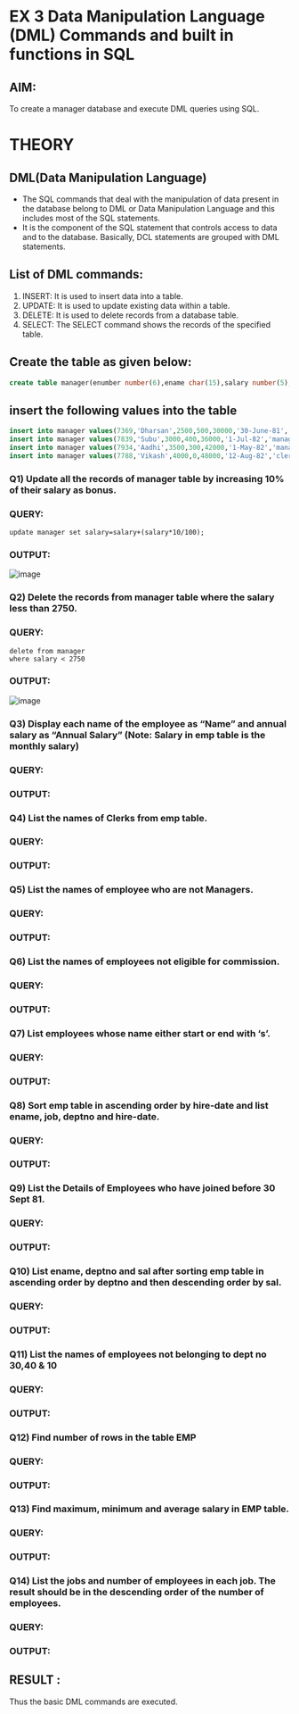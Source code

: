 # EX 3 Data Manipulation Language (DML) Commands and built in functions in SQL
## AIM:
To create a manager database and execute DML queries using SQL.

# THEORY
## DML(Data Manipulation Language)
*  The SQL commands that deal with the manipulation of data present in the database belong to DML or Data Manipulation Language and this includes most of the SQL statements.
*  It is the component of the SQL statement that controls access to data and to the database. Basically, DCL statements are grouped with DML statements.

## List of DML commands: 
1. INSERT: It is used to insert data into a table.
2. UPDATE: It is used to update existing data within a table.
3. DELETE: It is used to delete records from a database table.
4. SELECT: The SELECT command shows the records of the specified table.

## Create the table as given below:
```sql
create table manager(enumber number(6),ename char(15),salary number(5),commission number(4),annualsalary number(7),Hiredate date,designation char(10),deptno number(2),reporting char(10));
```
## insert the following values into the table
```sql
insert into manager values(7369,'Dharsan',2500,500,30000,'30-June-81','clerk',10,'John');
insert into manager values(7839,'Subu',3000,400,36000,'1-Jul-82','manager',null,'James');
insert into manager values(7934,'Aadhi',3500,300,42000,'1-May-82','manager',30,NULL);
insert into manager values(7788,'Vikash',4000,0,48000,'12-Aug-82','clerk',50,'Bond');
```

### Q1) Update all the records of manager table by increasing 10% of their salary as bonus.

### QUERY:
~~~
update manager set salary=salary+(salary*10/100);
~~~

### OUTPUT:
![image](https://github.com/panimalarponnurangam/DBMS/assets/121490826/00104093-2568-47ac-8d4f-dfc093c36e73)


### Q2) Delete the records from manager table where the salary less than 2750.


### QUERY:
~~~
delete from manager 
where salary < 2750
~~~

### OUTPUT:
![image](https://github.com/panimalarponnurangam/DBMS/assets/121490826/08cea841-cb4a-4e51-9387-ed7a43e4c7ec)

### Q3) Display each name of the employee as “Name” and annual salary as “Annual Salary” (Note: Salary in emp table is the monthly salary)


### QUERY:


### OUTPUT:

### Q4)	List the names of Clerks from emp table.


### QUERY:


### OUTPUT:


### Q5)	List the names of employee who are not Managers.


### QUERY:


### OUTPUT:


### Q6)	List the names of employees not eligible for commission.


### QUERY:


### OUTPUT:


### Q7)	List employees whose name either start or end with ‘s’.


### QUERY:


### OUTPUT:


### Q8) Sort emp table in ascending order by hire-date and list ename, job, deptno and hire-date.


### QUERY:


### OUTPUT:


### Q9) List the Details of Employees who have joined before 30 Sept 81.


### QUERY:


### OUTPUT:


### Q10)	List ename, deptno and sal after sorting emp table in ascending order by deptno and then descending order by sal.


### QUERY:


### OUTPUT:


### Q11) List the names of employees not belonging to dept no 30,40 & 10


### QUERY:


### OUTPUT:

### Q12) Find number of rows in the table EMP

### QUERY:


### OUTPUT:


### Q13) Find maximum, minimum and average salary in EMP table.

### QUERY:


### OUTPUT:


### Q14) List the jobs and number of employees in each job. The result should be in the descending order of the number of employees.

### QUERY:


### OUTPUT:


## RESULT :
Thus the basic DML commands are executed.
